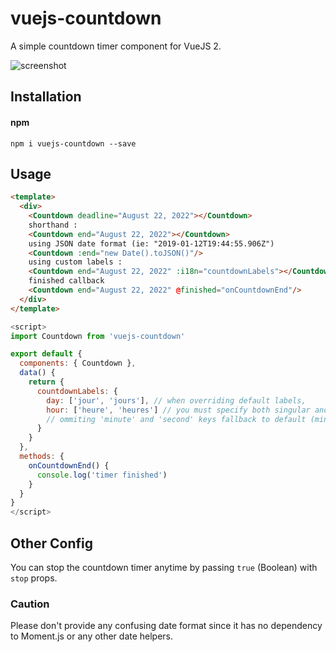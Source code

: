 # vuejs-countdown
A simple countdown timer component for VueJS 2.

![screenshot](https://raw.githubusercontent.com/getanwar/vuejs-countdown/master/scr.png "Vue JS Countdown")

## Installation
#### npm

`npm i vuejs-countdown --save`


## Usage

```html
<template>
  <div>
    <Countdown deadline="August 22, 2022"></Countdown>
    shorthand :
    <Countdown end="August 22, 2022"></Countdown>
    using JSON date format (ie: "2019-01-12T19:44:55.906Z")
    <Countdown :end="new Date().toJSON()"/>
    using custom labels :
    <Countdown end="August 22, 2022" :i18n="countdownLabels"></Countdown>
    finished callback
    <Countdown end="August 22, 2022" @finished="onCountdownEnd"/>
  </div>
</template>
```

```javascript
<script>
import Countdown from 'vuejs-countdown'

export default {
  components: { Countdown },
  data() {
    return {
      countdownLabels: {
        day: ['jour', 'jours'], // when overriding default labels, 
        hour: ['heure', 'heures'] // you must specify both singular and plural form
        // ommiting 'minute' and 'second' keys fallback to default (min/sec)
      }
    }
  },
  methods: {
    onCountdownEnd() {
      console.log('timer finished')
    }
  }
}
</script>
```

## Other Config

You can stop the countdown timer anytime by passing `true` (Boolean) with `stop` props.


### Caution 

Please don't provide any confusing date format since it has no dependency to Moment.js or any other date helpers.